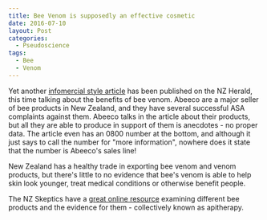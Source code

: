 ```yaml
---
title: Bee Venom is supposedly an effective cosmetic
date: 2016-07-10
layout: Post
categories:
  - Pseudoscience
tags:
  - Bee
  - Venom
---
```


Yet another [infomercial style article](http://www.nzherald.co.nz/news/article.cfm?c_id=1503708&objectid=11668334) has been published on the NZ Herald, this time talking about the benefits of bee venom. Abeeco are a major seller of bee products in New Zealand, and they have several successful ASA complaints against them. Abeeco talks in the article about their products, but all they are able to produce in support of them is anecdotes - no proper data. The article even has an 0800 number at the bottom, and although it just says to call the number for "more information", nowhere does it state that the number is Abeeco's sales line!

<!-- more -->

New Zealand has a healthy trade in exporting bee venom and venom products, but there's little to no evidence that bee's venom is able to help skin look younger, treat medical conditions or otherwise benefit people.

The NZ Skeptics have a [great online resource](http://skeptics.nz/resources/bee) examining different bee products and the evidence for them - collectively known as apitherapy.
